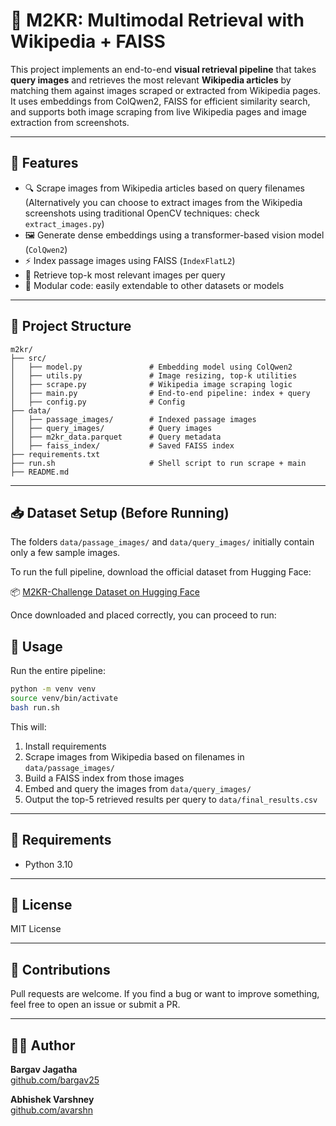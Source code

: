 # 🧠 M2KR: Multimodal Retrieval with Wikipedia + FAISS

This project implements an end-to-end **visual retrieval pipeline** that takes **query images** and retrieves the most relevant **Wikipedia articles** by matching them against images scraped or extracted from Wikipedia pages. It uses embeddings from ColQwen2, FAISS for efficient similarity search, and supports both image scraping from live Wikipedia pages and image extraction from screenshots.

---

## 🚀 Features

- 🔍 Scrape images from Wikipedia articles based on query filenames (Alternatively you can choose to extract images from the Wikipedia screenshots using traditional OpenCV techniques: check `extract_images.py`)
- 🖼️ Generate dense embeddings using a transformer-based vision model (`ColQwen2`)
- ⚡ Index passage images using FAISS (`IndexFlatL2`)
- 🎯 Retrieve top-k most relevant images per query
- 🧰 Modular code: easily extendable to other datasets or models

---

## 📁 Project Structure

```
m2kr/
├── src/
│   ├── model.py               # Embedding model using ColQwen2
│   ├── utils.py               # Image resizing, top-k utilities
│   ├── scrape.py              # Wikipedia image scraping logic
│   ├── main.py                # End-to-end pipeline: index + query
│   ├── config.py              # Config
├── data/
│   ├── passage_images/        # Indexed passage images
│   ├── query_images/          # Query images
│   ├── m2kr_data.parquet      # Query metadata
│   ├── faiss_index/           # Saved FAISS index
├── requirements.txt
├── run.sh                     # Shell script to run scrape + main
├── README.md
```

---

## 📥 Dataset Setup (Before Running)

The folders `data/passage_images/` and `data/query_images/` initially contain only a few sample images.

To run the full pipeline, download the official dataset from Hugging Face:

📦 [M2KR-Challenge Dataset on Hugging Face](https://huggingface.co/datasets/Jingbiao/M2KR-Challenge/tree/main)

Once downloaded and placed correctly, you can proceed to run:

## 🔧 Usage

Run the entire pipeline:

```bash
python -m venv venv        
source venv/bin/activate    
bash run.sh
```

This will:
1. Install requirements
2. Scrape images from Wikipedia based on filenames in `data/passage_images/`
3. Build a FAISS index from those images
4. Embed and query the images from `data/query_images/`
5. Output the top-5 retrieved results per query to `data/final_results.csv`

---

## 📌 Requirements

- Python 3.10

---

## 📄 License

MIT License

---

## 🤝 Contributions

Pull requests are welcome. If you find a bug or want to improve something, feel free to open an issue or submit a PR.

---

## 👨‍💻 Author

**Bargav Jagatha**  
[github.com/bargav25](https://github.com/bargav25)

**Abhishek Varshney**  
[github.com/avarshn](https://github.com/avarshn)
